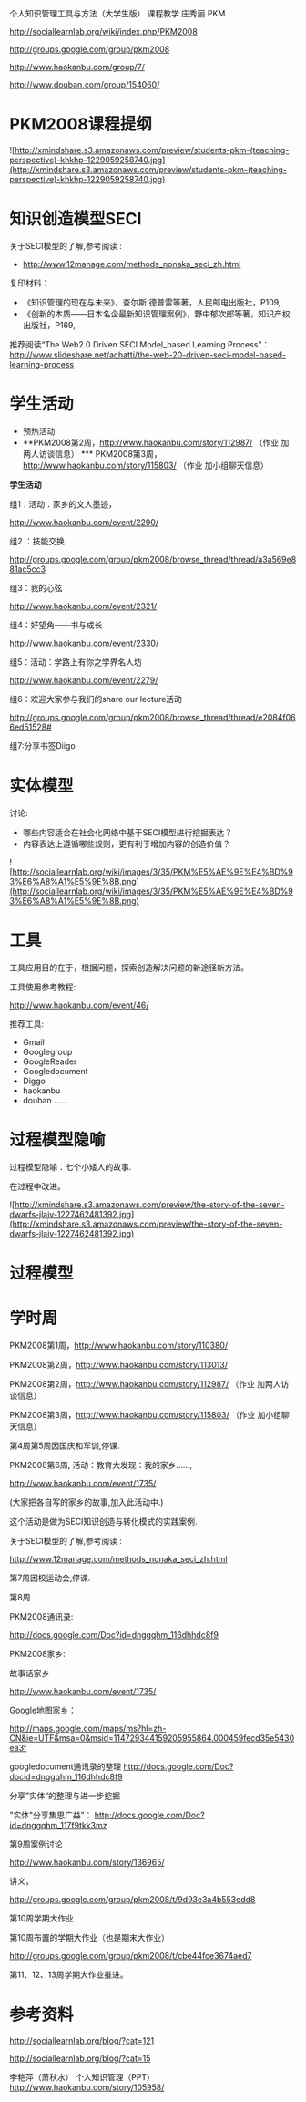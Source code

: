 个人知识管理工具与方法（大学生版） 课程教学 庄秀丽 PKM.

http://sociallearnlab.org/wiki/index.php/PKM2008

http://groups.google.com/group/pkm2008

http://www.haokanbu.com/group/7/

http://www.douban.com/group/154060/

# PKM2008课程提纲 #
![http://xmindshare.s3.amazonaws.com/preview/students-pkm-(teaching-perspective)-khkhp-1229059258740.jpg](http://xmindshare.s3.amazonaws.com/preview/students-pkm-(teaching-perspective)-khkhp-1229059258740.jpg)

# 知识创造模型SECI #

关于SECI模型的了解,参考阅读 :

  * http://www.12manage.com/methods_nonaka_seci_zh.html

复印材料：

  * 《知识管理的现在与未来》，查尔斯.德普雷等著，人民邮电出版社，P109,
  * 《创新的本质——日本名企最新知识管理案例》，野中郁次郎等著，知识产权出版社，P169,

推荐阅读“The Web2.0 Driven SECI Model\_based Learning Process”：
http://www.slideshare.net/achatti/the-web-20-driven-seci-model-based-learning-process

# 学生活动 #

  * 预热活动
  * **PKM2008第2周，http://www.haokanbu.com/story/112987/  （作业  加两人访谈信息）
  *** PKM2008第3周，http://www.haokanbu.com/story/115803/  （作业 加小组聊天信息）

**学生活动**

组1：活动：家乡的文人墨迹，

http://www.haokanbu.com/event/2290/

组2 ：技能交换

http://groups.google.com/group/pkm2008/browse_thread/thread/a3a569e881ac5cc3

组3：我的心弦

http://www.haokanbu.com/event/2321/

组4：好望角——书与成长

http://www.haokanbu.com/event/2330/

组5：活动：学路上有你之学界名人坊

http://www.haokanbu.com/event/2279/

组6：欢迎大家参与我们的share our lecture活动

http://groups.google.com/group/pkm2008/browse_thread/thread/e2084f066ed51528#

组7:分享书签Diigo

# 实体模型 #

讨论:
  * 哪些内容适合在社会化网络中基于SECI模型进行挖掘表达？
  * 内容表达上遵循哪些规则，更有利于增加内容的创造价值？

![http://sociallearnlab.org/wiki/images/3/35/PKM%E5%AE%9E%E4%BD%93%E6%A8%A1%E5%9E%8B.png](http://sociallearnlab.org/wiki/images/3/35/PKM%E5%AE%9E%E4%BD%93%E6%A8%A1%E5%9E%8B.png)

# 工具 #

工具应用目的在于，根据问题，探索创造解决问题的新途径新方法。

工具使用参考教程:

http://www.haokanbu.com/event/46/

推荐工具:

  * Gmail
  * Googlegroup
  * GoogleReader
  * Googledocument
  * Diggo
  * haokanbu
  * douban
......

# 过程模型隐喻 #

过程模型隐喻：七个小矮人的故事.

在过程中改进。

![http://xmindshare.s3.amazonaws.com/preview/the-story-of-the-seven-dwarfs-jlajv-1227462481392.jpg](http://xmindshare.s3.amazonaws.com/preview/the-story-of-the-seven-dwarfs-jlajv-1227462481392.jpg)

# 过程模型 #

# 学时周 #

PKM2008第1周，http://www.haokanbu.com/story/110380/

PKM2008第2周，http://www.haokanbu.com/story/113013/

PKM2008第2周，http://www.haokanbu.com/story/112987/  （作业  加两人访谈信息）

PKM2008第3周，http://www.haokanbu.com/story/115803/  （作业 加小组聊天信息）

第4周第5周因国庆和军训,停课.

PKM2008第6周, 活动：教育大发现：我的家乡……,

http://www.haokanbu.com/event/1735/

(大家把各自写的家乡的故事,加入此活动中.)

这个活动是做为SECI知识创造与转化模式的实践案例.

关于SECI模型的了解,参考阅读 :

http://www.12manage.com/methods_nonaka_seci_zh.html

第7周因校运动会,停课.

第8周

PKM2008通讯录:

http://docs.google.com/Doc?id=dnggqhm_116dhhdc8f9


PKM2008家乡:

故事话家乡

http://www.haokanbu.com/event/1735/

Google地图家乡：

http://maps.google.com/maps/ms?hl=zh-CN&ie=UTF&msa=0&msid=114729344159205955864.000459fecd35e5430ea3f

googledocument通讯录的整理
http://docs.google.com/Doc?docid=dnggqhm_116dhhdc8f9


分享”实体“的整理与进一步挖掘

"实体"分享集思广益”：
http://docs.google.com/Doc?id=dnggqhm_117f9tkk3mz


第9周案例讨论

http://www.haokanbu.com/story/136965/

讲义，

http://groups.google.com/group/pkm2008/t/9d93e3a4b553edd8


第10周学期大作业

第10周布置的学期大作业（也是期末大作业）

http://groups.google.com/group/pkm2008/t/cbe44fce3674aed7

第11、12、13周学期大作业推进。

# 参考资料 #
http://sociallearnlab.org/blog/?cat=121

http://sociallearnlab.org/blog/?cat=15

李艳萍（萧秋水） 个人知识管理（PPT）
http://www.haokanbu.com/story/105958/
